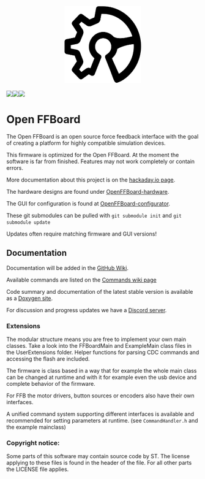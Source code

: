 <div align="center">
    <a href="https://github.com/Ultrawipf/OpenFFBoard">
        <img width="200" height="200" src="doc/img/ffboard_logo.svg">
    </a>
	<br>
	<br>
	<div style="display: flex;">
		<a href="https://discord.gg/gHtnEcP">
            <img src="https://img.shields.io/discord/704355326291607614">
		</a>
		<a href="https://github.com/Ultrawipf/OpenFFBoard/stargazers">
            <img src="https://img.shields.io/github/stars/Ultrawipf/OpenFFBoard">
		</a>
		<a href="https://github.com/Ultrawipf/OpenFFBoard/actions/workflows/build-firmware.yml">
            <img src="https://github.com/Ultrawipf/OpenFFBoard/actions/workflows/build-firmware.yml/badge.svg?branch=master">
		</a>
	</div>
</div>



# Open FFBoard
The Open FFBoard is an open source force feedback interface with the goal of creating a platform for highly compatible simulation devices.

This firmware is optimized for the Open FFBoard.
At the moment the software is far from finished. Features may not work completely or contain errors.

More documentation about this project is on the [hackaday.io page](https://hackaday.io/project/163904-open-ffboard).

The hardware designs are found under [OpenFFBoard-hardware](https://github.com/Ultrawipf/OpenFFBoard-hardware).

The GUI for configuration is found at [OpenFFBoard-configurator](https://github.com/Ultrawipf/OpenFFBoard-configurator).

These git submodules can be pulled with `git submodule init` and `git submodule update`

Updates often require matching firmware and GUI versions!

## Documentation
Documentation will be added in the [GitHub Wiki](https://github.com/Ultrawipf/OpenFFBoard/wiki).

Available commands are listed on the [Commands wiki page](https://github.com/Ultrawipf/OpenFFBoard/wiki/Commands)

Code summary and documentation of the latest stable version is available as a [Doxygen site](https://ultrawipf.github.io/OpenFFBoard/doxygen/).

For discussion and progress updates we have a [Discord server](https://discord.com/invite/gHtnEcP).

### Extensions
The modular structure means you are free to implement your own main classes.
Take a look into the FFBoardMain and ExampleMain class files in the UserExtensions folder.
Helper functions for parsing CDC commands and accessing the flash are included.

The firmware is class based in a way that for example the whole main class can be changed at runtime and with it for example even the usb device and complete behavior of the firmware.

For FFB the motor drivers, button sources or encoders also have their own interfaces.

A unified command system supporting different interfaces is available and recommended for setting parameters at runtime. (see `CommandHandler.h` and the example mainclass)


### Copyright notice:
Some parts of this software may contain source code by ST.
The license applying to these files is found in the header of the file.
For all other parts the LICENSE file applies.
